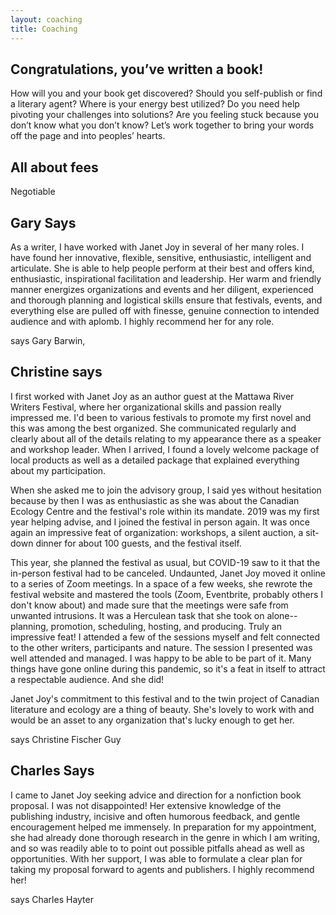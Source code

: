 ```yaml
---
layout: coaching
title: Coaching
---
```


## Congratulations, you’ve written a book!

How will you and your book get discovered? Should you self-publish or find a literary agent? Where is your energy best utilized? Do you need help pivoting your challenges into solutions? Are you feeling stuck because you don’t know what you don’t know? Let’s work together to bring your words off the page and into peoples’ hearts.

## All about fees

Negotiable

## Gary Says 

As a writer, I have worked with Janet Joy in several of her many roles. I have found her innovative, flexible, sensitive, enthusiastic, intelligent and articulate. She is able to help people perform at their best and offers kind, enthusiastic, inspirational facilitation and leadership. Her warm and friendly manner energizes organizations and events and her diligent, experienced and thorough planning and logistical skills ensure that festivals, events, and everything else are pulled off with finesse, genuine connection to intended audience and with aplomb. I highly recommend her for any role. 

says Gary Barwin, 

## Christine says

I first worked with Janet Joy as an author guest at the Mattawa River Writers Festival, where her organizational skills and passion really impressed me. I'd been to various festivals to promote my first novel and this was among the best organized. She communicated regularly and clearly about all of the details relating to my appearance there as a speaker and workshop leader. When I arrived, I found a lovely welcome package of local products as well as a detailed package that explained everything about my participation.

When she asked me to join the advisory group, I said yes without hesitation because by then I was as enthusiastic as she was about the Canadian Ecology Centre and the festival's role within its mandate. 2019 was my first year helping advise, and I joined the festival in person again. It was once again an impressive feat of organization: workshops, a silent auction, a sit-down dinner for about 100 guests, and the festival itself.

This year, she planned the festival as usual, but COVID-19 saw to it that the in-person festival had to be canceled. Undaunted, Janet Joy moved it online to a series of Zoom meetings. In a space of a few weeks, she rewrote the festival website and mastered the tools (Zoom, Eventbrite, probably others I don't know about) and made sure that the meetings were safe from unwanted intrusions. It was a Herculean task that she took on alone--planning, promotion, scheduling, hosting, and producing. Truly an impressive feat! I attended a few of the sessions myself and felt connected to the other writers, participants and nature. The session I presented was well attended and managed. I was happy to be able to be part of it. Many things have gone online during this pandemic, so it's a feat in itself to attract a respectable audience. And she did!

Janet Joy's commitment to this festival and to the twin project of Canadian literature and ecology are a thing of beauty. She's lovely to work with and would be an asset to any organization that's lucky enough to get her.

says Christine Fischer Guy


## Charles Says 

I came to Janet Joy seeking advice and direction for a nonfiction book proposal. I was not disappointed! Her extensive knowledge of the publishing industry, incisive and often humorous feedback, and gentle encouragement helped me immensely. In preparation for my appointment, she had already done thorough research in the genre in which I am writing, and so was readily able to to point out possible pitfalls ahead as well as opportunities. With her support, I was able to formulate a clear plan for taking my proposal forward to agents and publishers. I highly recommend her!

says Charles Hayter